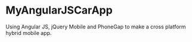 MyAngularJSCarApp
=================

Using Angular JS, jQuery Mobile and PhoneGap to make a cross platform hybrid mobile app.
